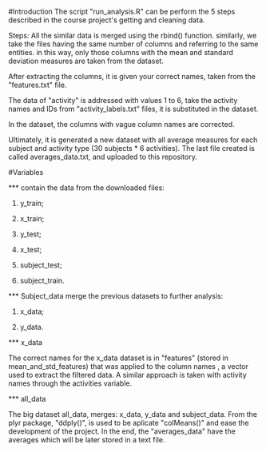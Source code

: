 #Introduction
The script "run_analysis.R" can be perform the 5 steps described in the course project's getting and cleaning data.

Steps:
All the similar data is merged using the rbind() function. similarly, we take the files having the same number of columns and referring to the same entities. in this way, only those columns with the mean and standard deviation measures are taken from the dataset. 

After extracting the columns, it is given your correct names, taken from the  "features.txt" file.

The data of  "activity" is addressed with values 1 to 6, take the activity names and IDs from "activity_labels.txt" files, it is substituted in the dataset.

In the dataset, the columns with vague column names are corrected.

Ultimately, it is generated a new dataset with all average measures for each subject and activity type (30 subjects * 6 activities). The last file created  is called averages_data.txt, and uploaded to this repository.

#Variables<p>
*** contain the data from the downloaded files:<p>
1) y_train;<p>
2) x_train;<p>
3) y_test;<p>
4) x_test;<p>
5) subject_test;<p>
6) subject_train.<p>

*** Subject_data merge the previous datasets to further analysis:<p>
1) x_data;<p>
2) y_data.<p>


*** <bold>x_data</bold><p>
The correct names for the x_data dataset is in "features" (stored in mean_and_std_features) that was applied to the column names , a vector used to extract the filtered data.
A similar approach is taken with activity names through the activities variable.


*** all_data<p><p>
The big dataset all_data, merges: x_data, y_data and subject_data.
From the plyr package, "ddply()",  is used to be aplicate "colMeans()" and ease the development of the project.
In the end, the "averages_data" have the averages which will be later stored in a text file. 
